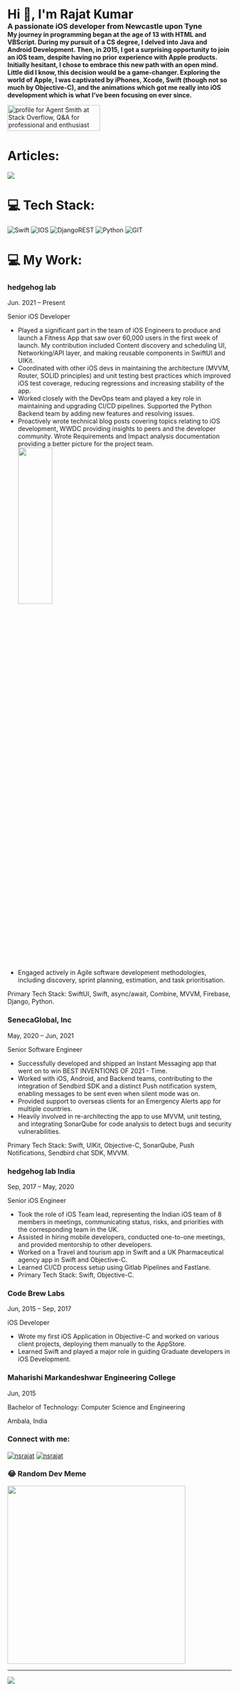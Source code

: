 <div style="text-align: left; user-select: none; cursor: default;">
<h1 style="margin: 0;"">Hi 👋, I'm Rajat Kumar</h1>
<h3 style="margin: 0;">A passionate iOS developer from Newcastle upon Tyne</h3>
<h4 style="margin: 0;">My journey in programming began at the age of 13 with HTML and VBScript. During my pursuit of a CS degree, I delved into Java and Android Development. Then, in 2015, I got a surprising opportunity to join an iOS team, despite having no prior experience with Apple products. Initially hesitant, I chose to embrace this new path with an open mind. Little did I know, this decision would be a game-changer. Exploring the world of Apple, I was captivated by iPhones, Xcode, Swift (though not so much by Objective-C), and the animations which got me really into iOS development which is what I’ve been focusing on ever since.</h4>
</div>

<a href="https://stackoverflow.com/users/6608371/agent-smith"><img src="https://stackoverflow.com/users/flair/6608371.png?theme=dark" width="208" height="58" alt="profile for Agent Smith at Stack Overflow, Q&amp;A for professional and enthusiast programmers" title="profile for Agent Smith at Stack Overflow, Q&amp;A for professional and enthusiast programmers"></a>

# Articles:
<a target="_blank" href="https://medium.com/@nsrajat"><img src="https://github-read-medium-git-main.pahlevikun.vercel.app/latest?username=@nsrajat&limit=2"/></a>



# 💻 Tech Stack:
![Swift](https://img.shields.io/badge/swift-F54A2A?style=for-the-badge&logo=swift&logoColor=white) ![IOS](https://img.shields.io/badge/IOS-%2320232a.svg?style=for-the-badge&logo=apple&logoColor=white) ![DjangoREST](https://img.shields.io/badge/DJANGO-REST-ff1709?style=for-the-badge&logo=django&logoColor=white&color=ff1709&labelColor=gray) ![Python](https://img.shields.io/badge/python-3670A0?style=for-the-badge&logo=python&logoColor=ffdd54) ![GIT](https://img.shields.io/badge/Git-fc6d26?style=for-the-badge&logo=git&logoColor=white)

# 💻 My Work:
<div class="job-description">
    <h3>hedgehog lab</h3>
    <p><span class="duration">Jun. 2021 – Present</span></p>
    <p><span class="position">Senior iOS Developer</span></p>
    <ul>
        <li>Played a significant part in the team of iOS Engineers to produce and launch a Fitness App that saw over 60,000 users in the first week of launch. My contribution included Content discovery and scheduling UI, Networking/API layer, and making reusable components in SwiftUI and UIKit.</li>
        <li>Coordinated with other iOS devs in maintaining the architecture (MVVM, Router, SOLID principles) and unit testing best practices which improved iOS test coverage, reducing regressions and increasing stability of the app.</li>
        <li>Worked closely with the DevOps team and played a key role in maintaining and upgrading CI/CD pipelines. Supported the Python Backend team by adding new features and resolving issues.</li>
        <li>Proactively wrote technical blog posts covering topics relating to iOS development, WWDC providing insights to peers and the developer community. Wrote Requirements and Impact analysis documentation providing a better picture for the project team.</li>
        <a href="https://hedgehoglab.com/how-to-get-started-with-uicollectionviewcompositional-layout/" target="_blank" >
          <img src="https://github.com/rajatkj/rajatkj/assets/14157753/2513873f-1d3c-46ff-a328-5a3ef1dfaa6e" style="width: 40%; height: 30%;"> </a>
        <li>Engaged actively in Agile software development methodologies, including discovery, sprint planning, estimation, and task prioritisation.</li>
    </ul>
Primary Tech Stack: SwiftUI, Swift, async/await, Combine, MVVM, Firebase, Django, Python.
</div>


<div class="job-description">
    <h3>SenecaGlobal, Inc</h3>
    <p><span class="duration">May, 2020 – Jun, 2021</span></p>
    <p><span class="position">Senior Software Engineer</span></p>
    <ul>
        <li>Successfully developed and shipped an Instant Messaging app that went on to win BEST INVENTIONS OF 2021 - Time.</li>
        <li>Worked with iOS, Android, and Backend teams, contributing to the integration of Sendbird SDK and a distinct Push notification system, enabling messages to be sent even when silent mode was on.</li>
        <li>Provided support to overseas clients for an Emergency Alerts app for multiple countries.</li>
        <li>Heavily involved in re-architecting the app to use MVVM, unit testing, and integrating SonarQube for code analysis to detect bugs and security vulnerabilities.</li>
    </ul>
  Primary Tech Stack: Swift, UIKit, Objective-C, SonarQube, Push Notifications, Sendbird chat SDK, MVVM.
</div>

<!-- hedgehog lab India -->
<div class="job-description">
    <h3>hedgehog lab India</h3>
    <p><span class="duration">Sep, 2017 – May, 2020</span></p>
    <p><span class="position">Senior iOS Engineer</span></p>
    <ul>
        <li>Took the role of iOS Team lead, representing the Indian iOS team of 8 members in meetings, communicating status, risks, and priorities with the corresponding team in the UK.</li>
        <li>Assisted in hiring mobile developers, conducted one-to-one meetings, and provided mentorship to other developers.</li>
        <li>Worked on a Travel and tourism app in Swift and a UK Pharmaceutical agency app in Swift and Objective-C.</li>
        <li>Learned CI/CD process setup using Gitlab Pipelines and Fastlane.</li>
        <li>Primary Tech Stack: Swift, Objective-C.</li>
    </ul>
</div>

<!-- Code Brew Labs -->
<div class="job-description">
    <h3>Code Brew Labs</h3>
    <p><span class="duration">Jun, 2015 – Sep, 2017</span></p>
    <p><span class="position">iOS Developer</span></p>
    <ul>
        <li>Wrote my first iOS Application in Objective-C and worked on various client projects, deploying them manually to the AppStore.</li>
        <li>Learned Swift and played a major role in guiding Graduate developers in iOS Development.</li>
    </ul>
</div>

<!-- Education -->
<div class="education">
    <h3>Maharishi Markandeshwar Engineering College</h3>
    <p><span class="duration">Jun, 2015</span></p>
    <p><span class="degree">Bachelor of Technology: Computer Science and Engineering</span></p>
    <p><span class="location">Ambala, India</span></p>
</div>

<h3 align="left">Connect with me:</h3>
<p align="left">
<a href="www.linkedin.com/in/i-rajat-kumar" target="blank"><img align="center" src="https://img.shields.io/badge/LinkedIn-0077B5?style=for-the-badge&logo=linkedin&logoColor=white" alt="nsrajat" /></a>
<a href="https://instagram.com/nsrajat" target="blank"><img align="center" src="https://img.shields.io/badge/Instagram-E4405F?style=for-the-badge&logo=instagram&logoColor=white" alt="nsrajat" /></a>
</p>


### 😂 Random Dev Meme
<img src='https://randommeme-five.vercel.app/' style="height: 400px;"/>

---
[![](https://visitcount.itsvg.in/api?id=rajatkj&icon=2&color=3)](https://visitcount.itsvg.in)
